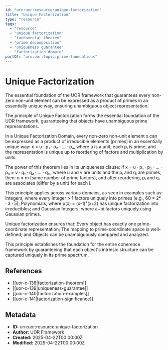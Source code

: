 ```yaml
---
id: "urn:uor:resource:unique-factorization"
title: "Unique Factorization"
type: "resource"
tags:
  - "resource"
  - "unique factorization"
  - "fundamental theorem"
  - "prime decomposition"
  - "uniqueness guarantee"
  - "factorization domain"
partOf: "urn:uor:topic:prime-foundations"
---
```


# Unique Factorization

The essential foundation of the UOR framework that guarantees every non-zero non-unit element can be expressed as a product of primes in an essentially unique way, ensuring unambiguous object representation.

The principle of Unique Factorization forms the essential foundation of the UOR framework, guaranteeing that objects have unambiguous prime representations.

In a Unique Factorization Domain, every non-zero non-unit element x can be expressed as a product of irreducible elements (primes) in an essentially unique way: x = u · p₁ · p₂ · ... · pₙ, where u is a unit, each pᵢ is prime, and the representation is unique up to reordering of factors and multiplication by units.

The power of this theorem lies in its uniqueness clause: if x = u · p₁ · p₂ · ... · pₙ = v · q₁ · q₂ · ... · qₘ, where u and v are units and the pᵢ and qⱼ are primes, then: n = m (same number of prime factors), and after reordering, pᵢ and qᵢ are associates (differ by a unit) for each i.

This principle applies across various domains, as seen in examples such as: Integers, where every integer > 1 factors uniquely into primes (e.g., 60 = 2² · 3 · 5); Polynomials, where p(x) = (x-1)²(x+2) has unique factorization into irreducibles; and Gaussian Integers, where a+bi factors uniquely using Gaussian primes.

Unique factorization ensures that: Every object has exactly one prime-coordinate representation; The mapping to prime-coordinate space is well-defined; and Objects can be unambiguously compared and analyzed.

This principle establishes the foundation for the entire coherence framework by guaranteeing that each object's intrinsic structure can be captured uniquely in its prime spectrum.

## References

- [[uor-c-138|factorization-theorem]]
- [[uor-c-139|uniqueness-guarantee]]
- [[uor-c-140|factorization-examples]]
- [[uor-c-141|factorization-significance]]

## Metadata

- **ID:** urn:uor:resource:unique-factorization
- **Author:** UOR Framework
- **Created:** 2025-04-22T00:00:00Z
- **Modified:** 2025-04-22T00:00:00Z

